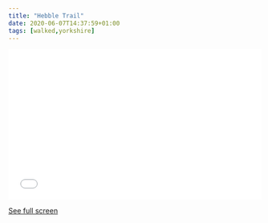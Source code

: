 ```yaml
---
title: "Hebble Trail"
date: 2020-06-07T14:37:59+01:00
tags: [walked,yorkshire]
---
```


<iframe width="100%" height="300px" frameborder="0" allowfullscreen src="//umap.openstreetmap.fr/en/map/hebble-trail_344111?scaleControl=false&miniMap=false&scrollWheelZoom=false&zoomControl=true&allowEdit=false&moreControl=true&searchControl=null&tilelayersControl=null&embedControl=null&datalayersControl=true&onLoadPanel=undefined&captionBar=false"></iframe><p><a href="//umap.openstreetmap.fr/en/map/hebble-trail_344111">See full screen</a></p>